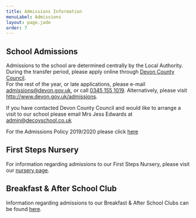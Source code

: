 ```yaml
---
title: Admissions Information
menuLabel: Admissions
layout: page.jade
order: 7
---
```


## School Admissions

Admissions to the school are determined centrally by the Local Authority. During the transfer period, please apply online through [Devon County Council][1].  
For the rest of the year, or late applications, please e-mail <a href="mailto:admissions@devon.gov.uk">admissions@devon.gov.uk</a>, or call <a href="tel:+44345 155 1019">0345 155 1019</a>. Alternatively, please visit http://www.devon.gov.uk/admissions.

If you have contacted Devon County Council and would like to arrange a visit to our school please email Mrs Jess Edwards at <a href="mailto:admin@decoyschool.co.uk">admin@decoyschool.co.uk</a>

For the Admissions Policy 2019/2020 please click [here][5]

## First Steps Nursery

For information regarding admissions to our First Steps Nursery, please visit our [nursery page][2].

## Breakfast & After School Club

Information regarding admissions to our Breakfast & After School Clubs can be found [here][3].

[1]: http://www.devon.gov.uk/admissionsonline
[2]: /first-steps-nursery
[3]: /extended-schools-admissions
[5]: https://drive.google.com/open?id=12OMElJHRyORsY0FoUlelKW1SwR02aIFP
